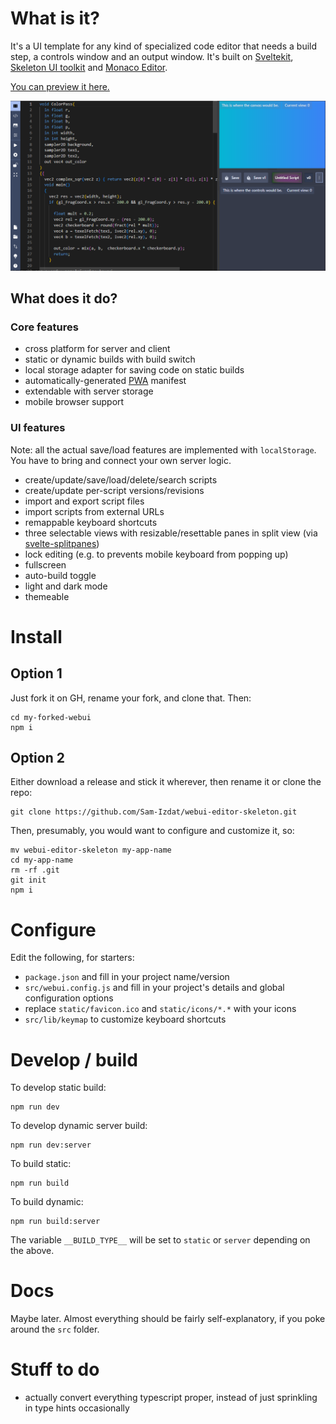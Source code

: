 # What is it?

It's a UI template for any kind of specialized code editor that needs a build step, a controls window and an output window. 
It's built on [Sveltekit](https://svelte.dev/), [Skeleton UI toolkit](https://www.skeleton.dev/) and [Monaco Editor](https://microsoft.github.io/monaco-editor/).

[You can preview it here.](https://sam-izdat.github.io/webui-editor-skeleton/)

![screenshot](./doc/images/screenshot1.png)

## What does it do?

### Core features

- cross platform for server and client
- static or dynamic builds with build switch
- local storage adapter for saving code on static builds
- automatically-generated [PWA](https://developer.mozilla.org/en-US/docs/Web/Progressive_web_apps) manifest
- extendable with server storage
- mobile browser support

### UI features

Note: all the actual save/load features are implemented with `localStorage`. You have to bring and connect your own server logic.

- create/update/save/load/delete/search scripts
- create/update per-script versions/revisions
- import and export script files
- import scripts from external URLs
- remappable keyboard shortcuts
- three selectable views with resizable/resettable panes in split view (via [svelte-splitpanes](https://github.com/orefalo/svelte-splitpanes))
- lock editing (e.g. to prevents mobile keyboard from popping up)
- fullscreen
- auto-build toggle
- light and dark mode
- themeable

# Install

## Option 1

Just fork it on GH, rename your fork, and clone that. Then:

```
cd my-forked-webui
npm i
```

## Option 2

Either download a release and stick it wherever, then rename it or clone the repo:

```
git clone https://github.com/Sam-Izdat/webui-editor-skeleton.git
```

Then, presumably, you would want to configure and customize it, so:

```
mv webui-editor-skeleton my-app-name
cd my-app-name
rm -rf .git
git init
npm i
```

# Configure

Edit the following, for starters:

- `package.json` and fill in your project name/version
- `src/webui.config.js` and fill in your project's details and global configuration options
- replace `static/favicon.ico` and `static/icons/*.*` with your icons
- `src/lib/keymap` to customize keyboard shortcuts


# Develop / build

To develop static build:
```
npm run dev
```
To develop dynamic server build:
```
npm run dev:server
```
To build static:
```
npm run build
```
To build dynamic:
```
npm run build:server
```

The variable `__BUILD_TYPE__` will be set to `static` or `server` depending on the above.

# Docs

Maybe later. Almost everything should be fairly self-explanatory, if you poke around the `src` folder.

# Stuff to do

- actually convert everything typescript proper, instead of just sprinkling in type hints occasionally